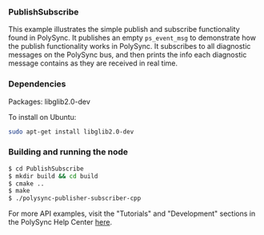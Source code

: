 ### PublishSubscribe

This example illustrates the simple publish and subscribe functionality found in PolySync.
It publishes an empty `ps_event_msg` to demonstrate how the publish functionality works in PolySync.
It subscribes to all diagnostic messages on the PolySync bus, and then prints the info each diagnostic message contains as they are received in real time.

### Dependencies

Packages: libglib2.0-dev

To install on Ubuntu:

```bash
sudo apt-get install libglib2.0-dev
```

### Building and running the node

```bash
$ cd PublishSubscribe 
$ mkdir build && cd build
$ cmake ..
$ make
$ ./polysync-publisher-subscriber-cpp
```

For more API examples, visit the "Tutorials" and "Development" sections in the PolySync Help Center [here](https://help.polysync.io/articles/).
